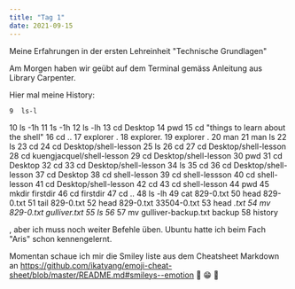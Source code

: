 ```yaml
---
title: "Tag 1"
date: 2021-09-15
---
```


Meine Erfahrungen in der ersten Lehreinheit "Technische Grundlagen"


Am Morgen haben wir geübt auf dem Terminal gemäss Anleitung aus Library Carpenter.

Hier mal meine History:

    9  ls-l
   10  ls -1h
   11  1s -1h
   12  ls -lh
   13  cd Desktop
   14  pwd
   15  cd "things to learn about the shell"
   16  cd ..
   17  explorer      .
   18  explorer.
   19  explorer .
   20  man
   21  man ls
   22  ls
   23  cd
   24  cd Desktop/shell-lesson
   25  ls
   26  cd
   27  cd Desktop/shell-lesson
   28  cd kuengjacquel/shell-lesson
   29  cd Desktop/shell-lesson
   30  pwd
   31  cd Desktop
   32  cd
   33  cd Desktop/shell-lesson
   34  ls
   35  cd
   36  cd Desktop/shell-lesson
   37  cd Desktop
   38  cd shell-lesson
   39  cd shell-lessson
   40  cd shell-lesson
   41  cd Desktop/shell-lesson
   42  cd
   43  cd shell-lesson
   44  pwd
   45  mkdir firstdir
   46  cd firstdir
   47  cd ..
   48  ls -lh
   49  cat 829-0.txt
   50  head 829-0.txt
   51  tail 829-0.txt
   52  head 829-0.txt 33504-0.txt
   53  head *.txt
   54  mv 829-0.txt gulliver.txt
   55  ls
   56* 
   57  mv gulliver-backup.txt backup
   58  history




, aber ich muss noch weiter Befehle üben.
Ubuntu hatte ich beim Fach "Aris" schon kennengelernt.



Momentan schaue ich mir die Smiley liste aus dem Cheatsheet Markdown an https://github.com/ikatyang/emoji-cheat-sheet/blob/master/README.md#smileys--emotion
:woozy_face:
:grin:
:hatching_chick:

